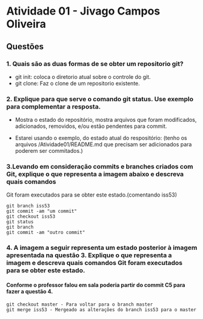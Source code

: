 # Atividade 01 -  Jivago Campos Oliveira

## Questões

### 1. Quais são as duas formas de se obter um repositorio git?

- git init: coloca o diretorio atual sobre o controle do git.
- git clone: Faz o clone de um repositorio existente.


### 2. Explique para que serve o comando git status. Use exemplo para complementar a resposta.

- Mostra o estado do repositório, mostra arquivos que foram modificados, adicionados, removidos, e/ou estão pendentes para commit.

- Estarei usando o exemplo, do estado atual do respositório: (tenho os arquivos /Atividade01/README.md que precisam ser adicionados
  para poderem ser commitados.)

### 3.Levando em consideração commits e branches criados com Git, explique o que representa a imagem abaixo e descreva quais comandos
Git foram executados para se obter este estado.(comentando iss53)

```
git branch iss53
git commit -am "um commit"
git checkout iss53
git status
git branch
git commit -am "outro commit"
```
### 4. A imagem a seguir representa um estado posterior à imagem apresentada na questão 3. Explique o que representa a imagem e descreva quais comandos Git foram executados para se obter este estado.

#### Conforme o professor falou em sala poderia partir do commit C5 para fazer a questão 4.

```
git checkout master - Para voltar para o branch master
git merge iss53 - Mergeado as alterações do branch iss53 para o master
```
